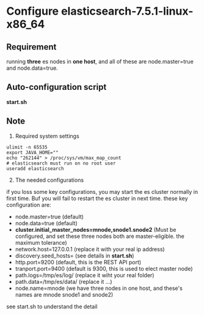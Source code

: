 # Configure elasticsearch-7.5.1-linux-x86_64


## Requirement

running **three** es nodes in **one host**, and all of these are node.master=true and node.data=true.

## Auto-configuration script

**start.sh**

## Note

1. Required system settings
```
ulimit -n 65535
export JAVA_HOME=""
echo "262144" > /proc/sys/vm/max_map_count
# elasticsearch must run on no root user
useradd elasticsearch
```
2. The needed configurations

if you loss some key configurations, you may start the es cluster normally in first time. Buf you will fail to restart the es cluster in
next time.
these key configuration are:
- node.master=true (default)
- node.data=true (default)
- **cluster.initial_master_nodes=mnode,snode1.snode2** (Must be configured, and set these three nodes both are master-eligible. the maximum tolerance)
- network.host=127.0.0.1 (replace it with your real ip address)
- discovery.seed_hosts= (see details in **start.sh**)
- http.port=9200 (default, this is the REST API port)
- tranport.port=9400 (default is 9300, this is used to elect master node)
- path.logs=/tmp/es/log/ (replace it wiht your real folder)
- path.data=/tmp/es/data/ (replace it ...)
- node.name=mnode (we have three nodes in one host, and these's names are mnode snode1 and snode2)

see start.sh to understand the detail
